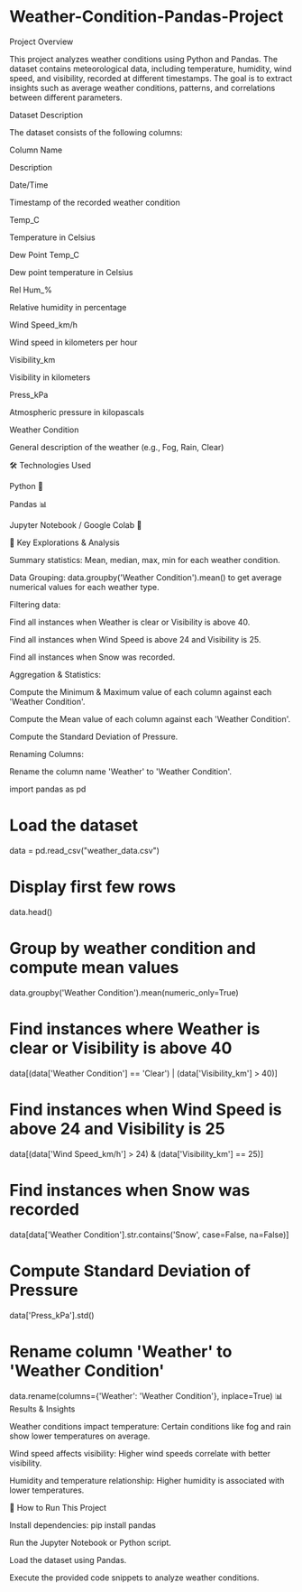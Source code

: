 # Weather-Condition-Pandas-Project

 Project Overview

This project analyzes weather conditions using Python and Pandas. The dataset contains meteorological data, including temperature, humidity, wind speed, and visibility, recorded at different timestamps. The goal is to extract insights such as average weather conditions, patterns, and correlations between different parameters.

Dataset Description

The dataset consists of the following columns:

Column Name

Description

Date/Time

Timestamp of the recorded weather condition

Temp_C

Temperature in Celsius

Dew Point Temp_C

Dew point temperature in Celsius

Rel Hum_%

Relative humidity in percentage

Wind Speed_km/h

Wind speed in kilometers per hour

Visibility_km

Visibility in kilometers

Press_kPa

Atmospheric pressure in kilopascals

Weather Condition

General description of the weather (e.g., Fog, Rain, Clear)

🛠️ Technologies Used

Python 🐍

Pandas 📊

Jupyter Notebook / Google Colab 📒

📌 Key Explorations & Analysis

Summary statistics: Mean, median, max, min for each weather condition.

Data Grouping: data.groupby('Weather Condition').mean() to get average numerical values for each weather type.

Filtering data:

Find all instances when Weather is clear or Visibility is above 40.

Find all instances when Wind Speed is above 24 and Visibility is 25.

Find all instances when Snow was recorded.

Aggregation & Statistics:

Compute the Minimum & Maximum value of each column against each 'Weather Condition'.

Compute the Mean value of each column against each 'Weather Condition'.

Compute the Standard Deviation of Pressure.

Renaming Columns:

Rename the column name 'Weather' to 'Weather Condition'.

import pandas as pd

# Load the dataset
data = pd.read_csv("weather_data.csv")

# Display first few rows
data.head()

# Group by weather condition and compute mean values
data.groupby('Weather Condition').mean(numeric_only=True)

# Find instances where Weather is clear or Visibility is above 40
data[(data['Weather Condition'] == 'Clear') | (data['Visibility_km'] > 40)]

# Find instances when Wind Speed is above 24 and Visibility is 25
data[(data['Wind Speed_km/h'] > 24) & (data['Visibility_km'] == 25)]

# Find instances when Snow was recorded
data[data['Weather Condition'].str.contains('Snow', case=False, na=False)]

# Compute Standard Deviation of Pressure
data['Press_kPa'].std()

# Rename column 'Weather' to 'Weather Condition'
data.rename(columns={'Weather': 'Weather Condition'}, inplace=True)
📊 Results & Insights

Weather conditions impact temperature: Certain conditions like fog and rain show lower temperatures on average.

Wind speed affects visibility: Higher wind speeds correlate with better visibility.

Humidity and temperature relationship: Higher humidity is associated with lower temperatures.

🚀 How to Run This Project

Install dependencies: pip install pandas

Run the Jupyter Notebook or Python script.

Load the dataset using Pandas.

Execute the provided code snippets to analyze weather conditions.
